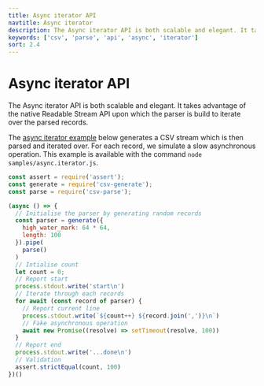 ```yaml
---
title: Async iterator API
navtitle: Async iterator
description: The Async iterator API is both scalable and elegant. It takes advantage of the native Readable Stream API upon which the parser is build to iterate over the parsed records.
keywords: ['csv', 'parse', 'api', 'async', 'iterator']
sort: 2.4
---
```


# Async iterator API

The Async iterator API is both scalable and elegant. It takes advantage of the native Readable Stream API upon which the parser is build to iterate over the parsed records.

The [async iterator example](https://github.com/adaltas/node-csv-parse/blob/master/samples/async.iterator.js) below generates a CSV stream which is then parsed and iterated over. For each record, we simulate a slow asynchronous operation. This example is available with the command `node samples/async.iterator.js`.

```js
const assert = require('assert');
const generate = require('csv-generate');
const parse = require('csv-parse');

(async () => {
  // Initialise the parser by generating random records
  const parser = generate({
    high_water_mark: 64 * 64,
    length: 100
  }).pipe(
    parse()
  )
  // Intialise count
  let count = 0;
  // Report start
  process.stdout.write('start\n')
  // Iterate through each records
  for await (const record of parser) {
    // Report current line
    process.stdout.write(`${count++} ${record.join(',')}\n`)
    // Fake asynchronous operation
    await new Promise((resolve) => setTimeout(resolve, 100))
  }
  // Report end
  process.stdout.write('...done\n')
  // Validation
  assert.strictEqual(count, 100)
})()
```
